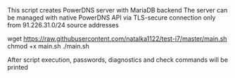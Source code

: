 This script creates PowerDNS server with MariaDB backend
The server can be managed with native PowerDNS API via TLS-secure connection only from 91.226.31.0/24 source addresses

wget https://raw.githubusercontent.com/natalka1122/test-i7/master/main.sh
chmod +x main.sh
./main.sh

After script execution, passwords, diagnostics and check commands will be printed